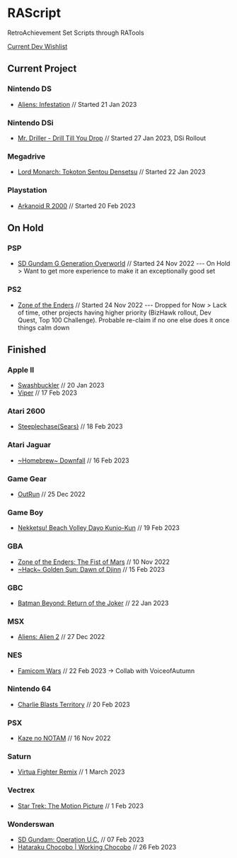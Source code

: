 # RAScript
RetroAchievement Set Scripts through RATools

[Current Dev Wishlist](https://docs.google.com/spreadsheets/d/1xxENkUyQjpUSLrM7EjbTML9H1GDMtq2l/edit?usp=share_link&ouid=114825573869916713157&rtpof=true&sd=true)
## Current Project
### Nintendo DS
* [Aliens: Infestation](https://retroachievements.org/game/9196) // Started 21 Jan 2023
### Nintendo DSi
* [Mr. Driller - Drill Till You Drop](https://retroachievements.org/game/22323) // Started 27 Jan 2023, DSi Rollout
### Megadrive
* [Lord Monarch: Tokoton Sentou Densetsu](https://retroachievements.org/game/4345) // Started 22 Jan 2023
### Playstation
* [Arkanoid R 2000](https://retroachievements.org/game/22556) // Started 20 Feb 2023




## On Hold
### PSP
* [SD Gundam G Generation Overworld](https://retroachievements.org/game/21687) // Started 24 Nov 2022 --- On Hold > Want to get more experience to make it an exceptionally good set
### PS2
* [Zone of the Enders](https://retroachievements.org/game/19079) // Started 24 Nov 2022 --- Dropped for Now > Lack of time, other projects having higher priority (BizHawk rollout, Dev Quest, Top 100 Challenge). Probable re-claim if no one else does it once things calm down

## Finished
### Apple II
* [Swashbuckler](https://retroachievements.org/game/22170) // 20 Jan 2023
* [Viper](https://retroachievements.org/game/22529) // 17 Feb 2023
### Atari 2600
* [Steeplechase(Sears)](https://retroachievements.org/game/22536) // 18 Feb 2023
### Atari Jaguar
* [\~Homebrew\~ Downfall](https://retroachievements.org/game/22522) // 16 Feb 2023
### Game Gear
* [OutRun](https://retroachievements.org/game/12405) // 25 Dec 2022
### Game Boy
* [Nekketsu! Beach Volley Dayo Kunio-Kun](https://retroachievements.org/game/6489) // 19 Feb 2023
### GBA
* [Zone of the Enders: The Fist of Mars](https://retroachievements.org/game/2518) // 10 Nov 2022
* [\~Hack\~ Golden Sun: Dawn of Djinn](https://retroachievements.org/game/21686) // 15 Feb 2023
### GBC
* [Batman Beyond: Return of the Joker](https://retroachievements.org/game/8571) // 22 Jan 2023
### MSX
* [Aliens: Alien 2](https://retroachievements.org/game/22026) // 27 Dec 2022
### NES
* [Famicom Wars](https://retroachievements.org/game/5533) // 22 Feb 2023 -> Collab with VoiceofAutumn
### Nintendo 64
* [Charlie Blasts Territory](https://retroachievements.org/game/11600) // 20 Feb 2023
### PSX
* [Kaze no NOTAM](https://retroachievements.org/game/20377) // 16 Nov 2022
### Saturn
* [Virtua Fighter Remix](https://retroachievements.org/game/22577) // 1 March 2023
### Vectrex
* [Star Trek: The Motion Picture](https://retroachievements.org/game/2124) // 1 Feb 2023
### Wonderswan
* [SD Gundam: Operation U.C.](https://retroachievements.org/game/4965) // 07 Feb 2023
* [Hataraku Chocobo | Working Chocobo](https://retroachievements.org/game/17766) // 26 Feb 2023
